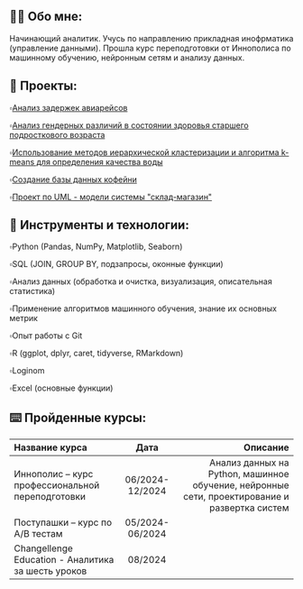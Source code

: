 ## 👩‍💻 Обо мне:
Начинающий аналитик. Учусь по направлению прикладная инофрматика (управление данными). Прошла курс переподготовки от Иннополиса по машинному обучению, нейронным сетям и анализу данных.

## 📁 Проекты:

▫️[Анализ задержек авиарейсов]()

▫️[Анализ гендерных различий в состоянии здоровья старшего подросткового возраста]()

▫️[Использование методов иерархической кластеризации и алгоритма k-means для определения качества воды]()

▫️[Создание базы данных кофейни]([git@github.com:Kseniya-10/Database-project.git](https://github.com/Kseniya-10/Database-project.git))

▫️[Проект по UML - модели системы "склад-магазин"]()

## 🔧 Инструменты и технологии:

▫️Python (Pandas, NumPy, Matplotlib, Seaborn)

▫️SQL (JOIN, GROUP BY, подзапросы, оконные функции)

▫️Анализ данных (обработка и очистка, визуализация, описательная статистика)

▫️Применение алгоритмов машинного обучения, знание их основных метрик

▫️Опыт работы с Git

▫️R (ggplot, dplyr, caret, tidyverse, RMarkdown)

▫️Loginom

▫️Excel (основные функции)

## ⌨️ Пройденные курсы:

Название курса                                     | Дата            | Описание
:--------------------------------------------------|:---------------:|----------------------------------------------------------------------------------------------:
Иннополис – курс профессиональной переподготовки   | 06/2024-12/2024 | Анализ данных на Python, машинное обучение, нейронные сети, проектирование и развертка систем
Поступашки – курс по A/B тестам                    | 05/2024-06/2024 | 
Changellenge Education - Аналитика за шесть уроков | 08/2024         | 
<!--
**Kseniya-10/Kseniya-10** is a ✨ _special_ ✨ repository because its `README.md` (this file) appears on your GitHub profile.

Here are some ideas to get you started:

- 🔭 I’m currently working on ...
- 🌱 I’m currently learning ...
- 👯 I’m looking to collaborate on ...
- 🤔 I’m looking for help with ...
- 💬 Ask me about ...
- 📫 How to reach me: ...
- 😄 Pronouns: ...
- ⚡ Fun fact: ...
-->
